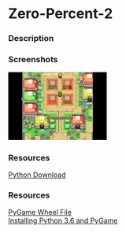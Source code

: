 <h1>Zero-Percent-2</h1>

<h3>Description</h3>

<p>
   
   </p>
  
  <h3>Screenshots</h3>
<img src="https://github.com/jlee7882/Zero-Percent-2/blob/master/Zero%20Percent/Linkcap.PNG" width="200px">

<h3>Resources</h3>
<a href="https://www.python.org/downloads/"> Python Download</a>

<h3>Resources</h3>
<a href="http://www.lfd.uci.edu/~gohlke/pythonlibs/#pygame"> PyGame Wheel File</a> <br>
<a href="https://youtu.be/_GikMdhAhv0"> Installing Python 3.6 and PyGame</a>
